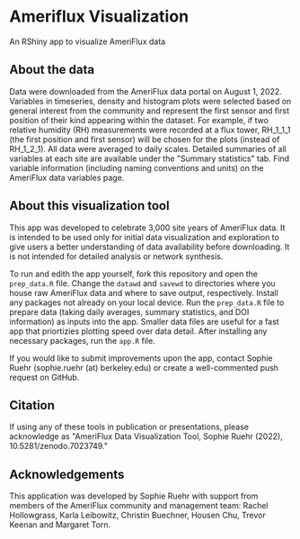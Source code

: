 # Ameriflux Visualization
An RShiny app to visualize AmeriFlux data

## About the data
Data were downloaded from the AmeriFlux data portal on August 1, 2022. Variables in timeseries, density and histogram plots were selected based on general interest from the community and represent the first sensor and first position of their kind appearing within the dataset. For example, if two relative humidity (RH) measurements were recorded at a flux tower, RH_1_1_1 (the first position and first sensor) will be chosen for the plots (instead of RH_1_2_1). All data were averaged to daily scales. Detailed summaries of all variables at each site are available under the "Summary statistics" tab.
Find variable information (including naming conventions and units) on the AmeriFlux data variables page.

## About this visualization tool
This app was developed to celebrate 3,000 site years of AmeriFlux data. It is intended to be used only for initial data visualization and exploration to give users a better understanding of data availability before downloading. It is not intended for detailed analysis or network synthesis.

To run and edith the app yourself, fork this repository and open the `prep_data.R` file. Change the `datawd` and `savewd` to directories where you house raw AmeriFlux data and where to save output, respectively. Install any packages not already on your local device. Run the `prep_data.R` file to prepare data (taking daily averages, summary statistics, and DOI information) as inputs into the app. Smaller data files are useful for a fast app that priortizies plotting speed over data detail. After installing any necessary packages, run the `app.R` file.

If you would like to submit improvements upon the app, contact Sophie Ruehr (sophie.ruehr (at) berkeley.edu) or create a well-commented push request on GitHub.

## Citation
If using any of these tools in publication or presentations, please acknowledge as "AmeriFlux Data Visualization Tool, Sophie Ruehr (2022), 10.5281/zenodo.7023749."

## Acknowledgements
This application was developed by Sophie Ruehr with support from members of the AmeriFlux community and management team: Rachel Hollowgrass, Karla Leibowitz, Christin Buechner, Housen Chu, Trevor Keenan and Margaret Torn.
